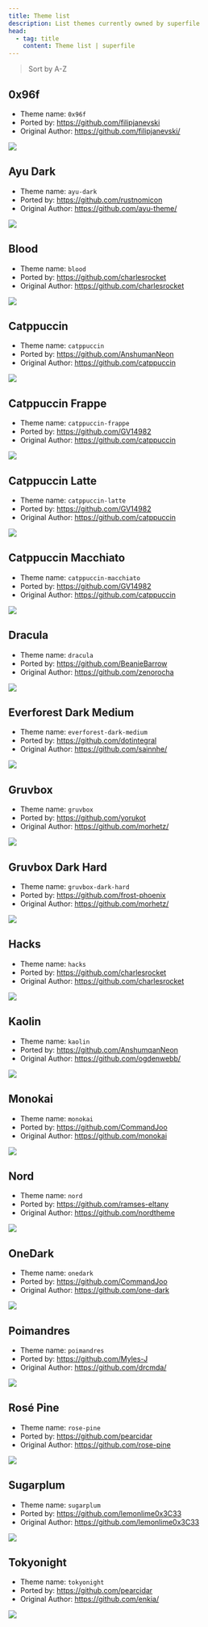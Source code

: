 ```yaml
---
title: Theme list
description: List themes currently owned by superfile
head:
  - tag: title
    content: Theme list | superfile
---
```


> Sort by A-Z

## 0x96f

- Theme name: `0x96f`
- Ported by: https://github.com/filipjanevski
- Original Author: https://github.com/filipjanevski/

![](../../../assets/git-assets/theme/0x96f.png)

## Ayu Dark

- Theme name: `ayu-dark`
- Ported by: https://github.com/rustnomicon
- Original Author: https://github.com/ayu-theme/

![](../../../assets/git-assets/theme/ayu-dark.png)

## Blood

- Theme name: `blood`
- Ported by: https://github.com/charlesrocket
- Original Author: https://github.com/charlesrocket

![](../../../assets/git-assets/theme/blood.png)

## Catppuccin

- Theme name: `catppuccin`
- Ported by: https://github.com/AnshumanNeon
- Original Author: https://github.com/catppuccin

![](../../../assets/git-assets/theme/catppuccin.png)

## Catppuccin Frappe

- Theme name: `catppuccin-frappe`
- Ported by: https://github.com/GV14982
- Original Author: https://github.com/catppuccin

![](../../../assets/git-assets/theme/catppuccin-frappe.png)

## Catppuccin Latte

- Theme name: `catppuccin-latte`
- Ported by: https://github.com/GV14982
- Original Author: https://github.com/catppuccin

![](../../../assets/git-assets/theme/catppuccin-latte.png)

## Catppuccin Macchiato

- Theme name: `catppuccin-macchiato`
- Ported by: https://github.com/GV14982
- Original Author: https://github.com/catppuccin

![](../../../assets/git-assets/theme/catppuccin-macchiato.png)

## Dracula

- Theme name: `dracula`
- Ported by: https://github.com/BeanieBarrow
- Original Author: https://github.com/zenorocha

![](../../../assets/git-assets/theme/dracula.png)

## Everforest Dark Medium

- Theme name: `everforest-dark-medium`
- Ported by: https://github.com/dotintegral
- Original Author: https://github.com/sainnhe/

![](../../../assets/git-assets/theme/everforest-dark-medium.png)

## Gruvbox

- Theme name: `gruvbox`
- Ported by: https://github.com/yorukot
- Original Author: https://github.com/morhetz/

![](../../../assets/git-assets/theme/gruvbox.png)

## Gruvbox Dark Hard

- Theme name: `gruvbox-dark-hard`
- Ported by: https://github.com/frost-phoenix
- Original Author: https://github.com/morhetz/

![](../../../assets/git-assets/theme/gruvbox-dark-hard.png)

## Hacks

- Theme name: `hacks`
- Ported by: https://github.com/charlesrocket
- Original Author: https://github.com/charlesrocket

![](../../../assets/git-assets/theme/hacks.png)

## Kaolin

- Theme name: `kaolin`
- Ported by: https://github.com/AnshumqanNeon
- Original Author: https://github.com/ogdenwebb/

![](../../../assets/git-assets/theme/kaolin.png)

## Monokai

- Theme name: `monokai`
- Ported by: https://github.com/CommandJoo
- Original Author: https://github.com/monokai

![](../../../assets/git-assets/theme/monokai.png)

## Nord

- Theme name: `nord`
- Ported by: https://github.com/ramses-eltany
- Original Author: https://github.com/nordtheme

![](../../../assets/git-assets/theme/nord.png)

## OneDark

- Theme name: `onedark`
- Ported by: https://github.com/CommandJoo
- Original Author: https://github.com/one-dark

![](../../../assets/git-assets/theme/onedark.png)

## Poimandres

- Theme name: `poimandres`
- Ported by: https://github.com/Myles-J
- Original Author: https://github.com/drcmda/

![](../../../assets/git-assets/theme/poimandres.png)

## Rosé Pine

- Theme name: `rose-pine`
- Ported by: https://github.com/pearcidar
- Original Author: https://github.com/rose-pine

![](../../../assets/git-assets/theme/rose-pine.png)

## Sugarplum

- Theme name: `sugarplum`
- Ported by: https://github.com/lemonlime0x3C33
- Original Author: https://github.com/lemonlime0x3C33

![](../../../assets/git-assets/theme/sugarplum.png)

## Tokyonight

- Theme name: `tokyonight`
- Ported by: https://github.com/pearcidar
- Original Author: https://github.com/enkia/

![](../../../assets/git-assets/theme/tokyonight.png)

